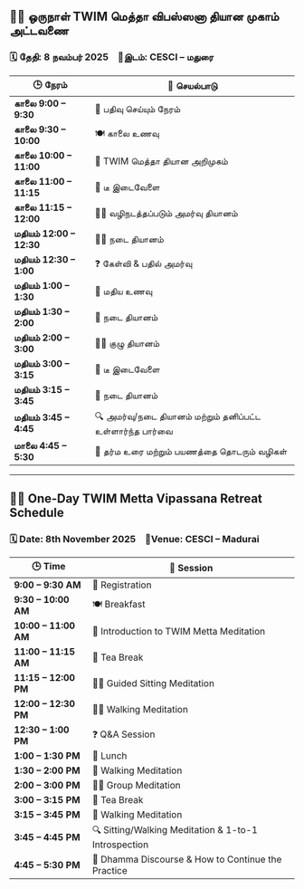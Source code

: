 ## 🧘‍♀️ ஒருநாள் TWIM மெத்தா விபஸ்ஸனா தியான முகாம் அட்டவணை  
### 🗓️ தேதி: **8 நவம்பர் 2025** 📍இடம்: **CESCI – மதுரை**

| 🕒 **நேரம்**           | 🧭 **செயல்பாடு**                                                                 |
|------------------------|----------------------------------------------------------------------------------|
| **காலை 9:00 – 9:30**   | 📝 பதிவு செய்யும் நேரம்                                                          |
| **காலை 9:30 – 10:00**  | 🍽️ காலை உணவு                                                                  |
| **காலை 10:00 – 11:00** | 🧘 TWIM மெத்தா தியான அறிமுகம்                                                  |
| **காலை 11:00 – 11:15** | 🍵 டீ இடைவேளை                                                                  |
| **காலை 11:15 – 12:00** | 🧘‍♂️ வழிநடத்தப்படும் அமர்வு தியானம்                                            |
| **மதியம் 12:00 – 12:30**| 🚶‍♀️ நடை தியானம்                                                               |
| **மதியம் 12:30 – 1:00** | ❓ கேள்வி & பதில் அமர்வு                                                        |
| **மதியம் 1:00 – 1:30**  | 🍛 மதிய உணவு                                                                   |
| **மதியம் 1:30 – 2:00**  | 🚶 நடை தியானம்                                                                |
| **மதியம் 2:00 – 3:00**  | 🧘‍♀️ குழு தியானம்                                                              |
| **மதியம் 3:00 – 3:15**  | 🍵 டீ இடைவேளை                                                                  |
| **மதியம் 3:15 – 3:45**  | 🚶 நடை தியானம்                                                                |
| **மதியம் 3:45 – 4:45**  | 🔍 அமர்வு/நடை தியானம் மற்றும் தனிப்பட்ட உள்ளார்ந்த பார்வை                     |
| **மாலை 4:45 – 5:30**   | 📖 தர்ம உரை மற்றும் பயணத்தை தொடரும் வழிகள்                                    |

******

## 🧘‍♀️ One-Day TWIM Metta Vipassana Retreat Schedule  
### 🗓️ Date: **8th November 2025** 📍Venue: **CESCI – Madurai**

| 🕒 **Time**           | 🧭 **Session**                                                                 |
|----------------------|--------------------------------------------------------------------------------|
| **9:00 – 9:30 AM**    | 📝 Registration                                                               |
| **9:30 – 10:00 AM**   | 🍽️ Breakfast                                                                  |
| **10:00 – 11:00 AM**  | 🧘 Introduction to TWIM Metta Meditation                                       |
| **11:00 – 11:15 AM**  | 🍵 Tea Break                                                                  |
| **11:15 – 12:00 PM**  | 🧘‍♂️ Guided Sitting Meditation                                                 |
| **12:00 – 12:30 PM**  | 🚶‍♀️ Walking Meditation                                                        |
| **12:30 – 1:00 PM**   | ❓ Q&A Session                                                                 |
| **1:00 – 1:30 PM**    | 🍛 Lunch                                                                       |
| **1:30 – 2:00 PM**    | 🚶 Walking Meditation                                                          |
| **2:00 – 3:00 PM**    | 🧘‍♀️ Group Meditation                                                          |
| **3:00 – 3:15 PM**    | 🍵 Tea Break                                                                  |
| **3:15 – 3:45 PM**    | 🚶 Walking Meditation                                                          |
| **3:45 – 4:45 PM**    | 🔍 Sitting/Walking Meditation & 1-to-1 Introspection                          |
| **4:45 – 5:30 PM**    | 📖 Dhamma Discourse & How to Continue the Practice                            |
